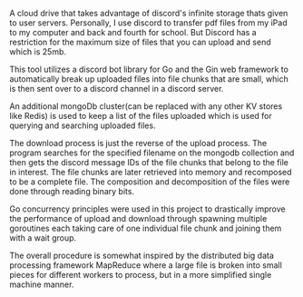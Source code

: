 A cloud drive that takes advantage of discord's infinite storage thats given to user servers. 
Personally, I use discord to transfer pdf files from my iPad to my computer and back and fourth for school.
But Discord has a restriction for the maximum size of files that you can upload and send which is 25mb. 

This tool utilizes a discord bot library for Go and the Gin web framework to automatically break up uploaded files into file chunks that are small, which is then sent over to a discord channel in a discord server. 

An additional mongoDb cluster(can be replaced with any other KV stores like Redis) is used to keep a list of the files uploaded which is used for querying and searching uploaded files.

The download process is just the reverse of the upload process. The program searches for the specified filename on the mongodb collection and then gets the discord message IDs of the file chunks that belong to the file in interest. The file chunks are later retrieved into memory and recomposed to be a complete file. 
The composition and decomposition of the files were done through reading binary bits.

Go concurrency principles were used in this project to drastically improve the performance of upload and download through spawning multiple goroutines each taking care of one individual file chunk and joining them with a wait group. 

The overall procedure is somewhat inspired by the distributed big data processing framework MapReduce where a large file is broken into small pieces for different workers to process, but in a more simplified single machine manner.
